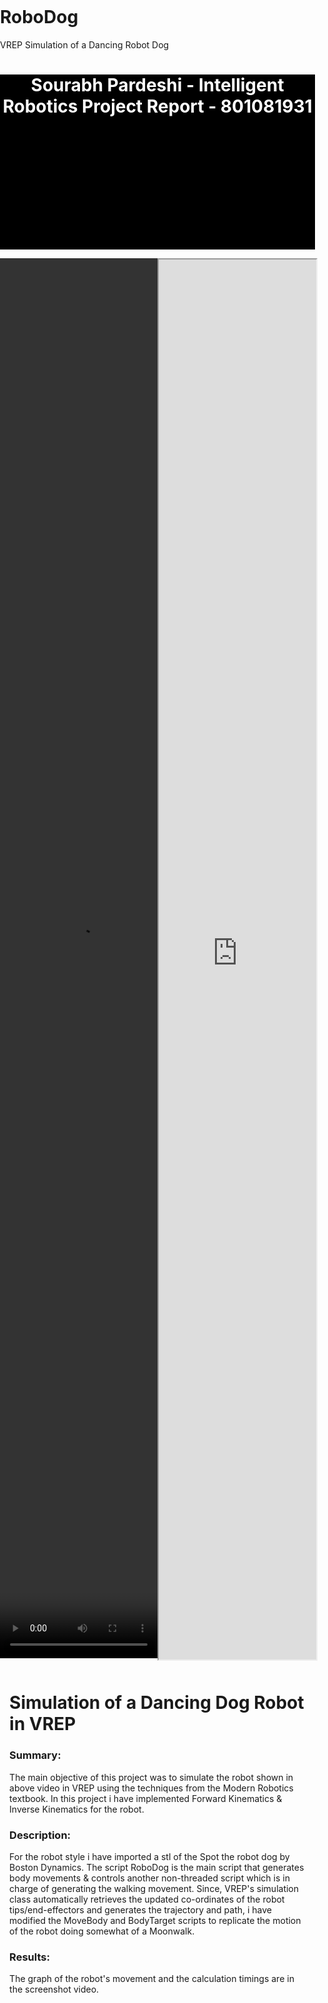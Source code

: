 # RoboDog
VREP Simulation of a Dancing Robot Dog
<!DOCTYPE html>
<html lang="en">
<head>
    <meta charset="UTF-8">
    <meta name="viewport" content="width=device-width, initial-scale=1.0">
    <meta http-equiv="X-UA-Compatible" content="ie=edge">
    <title>Sourabh's IR Project</title>
    <style>
        html,body{
            width: 100%;
            height: 100%;
            margin: 0;
            padding: 0;
        }
        .header{
            height: 7%;
            background: black;
            color: white;
        }
        .content{
            width: 100%;
            height: 80%;
        }
        .media{
          /* text-align: center; */
          /* display: block; */
          width: 100%;
          height: 70%;
        }
        .videos{
            width: 50%;
            float: left;
            height: 100%;
            /* height: 60%; */
        }
.text_content{
    padding: 3%;
    clear: both;
}
    </style>
</head>
<body>
    <div class="header">
        <h1 style="text-align:center">Sourabh Pardeshi - Intelligent Robotics Project Report - 801081931</h1>
    </div>
    <div class="content">
        <div class="media">
            <div class="videos">
                    <video width="100%" height="100%"  controls>
                            <source src="RoboDog_Large.mp4" type="video/mp4">
                            <source src="RoboDog_Large.ogg" type="video/ogg">
                            Your browser does not support HTML5 video.
                            </video>
            </div>
            <div class="videos">
                    <iframe width="100%" height="100%"
                    src="https://www.youtube.com/embed/kHBcVlqpvZ8">
                    </iframe>
                </div>
 
        </div>
   
<div class="text_content">
    <h1>Simulation of a Dancing Dog Robot in VREP</h1>
    <p>
        <h3>Summary:</h3>
            The main objective of this project was to simulate the robot shown in above video in VREP using the
            techniques from the Modern Robotics textbook. In this project i have implemented Forward Kinematics
            & Inverse Kinematics for the robot.
        <h3>Description:</h3>
            For the robot style i have imported a stl of the Spot the robot dog by Boston Dynamics. The script RoboDog
            is the main script that generates body movements & controls another non-threaded script which is in charge
            of generating the walking movement. Since, VREP's simulation class automatically retrieves the updated
            co-ordinates of the robot tips/end-effectors and generates the trajectory and path, i have modified the
            MoveBody and BodyTarget scripts to replicate the motion of the robot doing somewhat of a Moonwalk.
        <h3>Results:</h3>
            The graph of the robot's movement and the calculation timings are in the screenshot video.
    </p>
</div>
    </div>

</body>
</html>
